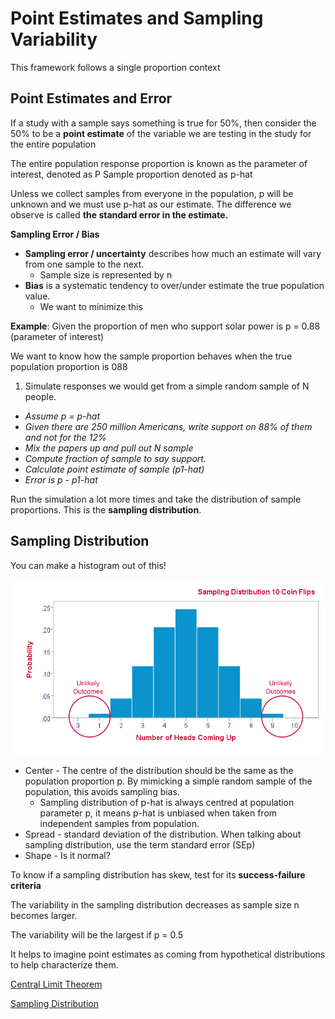 # Point Estimates and Sampling Variability

This framework follows a single proportion context

## Point Estimates and Error

If a study with a sample says something is true for 50%, then consider the 50% to be a **point estimate** of the variable we are testing in the study for the entire population

The entire population response proportion is known as the parameter of interest, denoted as P
Sample proportion denoted as p-hat

Unless we collect samples from everyone in the population, p will be unknown and we must use p-hat as our estimate. The difference we observe is called **the standard error in the estimate.**

**Sampling Error / Bias**

- **Sampling error / uncertainty** describes how much an estimate will vary from one sample to the next.
    - Sample size is represented by n
- **Bias** is a systematic tendency to over/under estimate the true population value.
    - We want to minimize this
    

**Example**:
Given the proportion of men who support solar power is p = 0.88 (parameter of interest)

We want to know how the sample proportion behaves when the true population proportion is 088

1. Simulate responses we would get from a simple random sample of N people.
- *Assume p = p-hat*
- *Given there are 250 million Americans, write support on 88% of them and not for the 12%*
- *Mix the papers up and pull out N sample*
- *Compute fraction of sample to say support.*
- *Calculate point estimate of sample (p1-hat)*
- *Error is p - p1-hat*

Run the simulation a lot more times and take the distribution of sample proportions. This is the **sampling distribution**. 

## Sampling Distribution

You can make a histogram out of this!

![Untitled](Point%20Estimates%20and%20Sampling%20Variability%20f1ab2d776eeb4e47af329951075bb495/Untitled.png)

- Center - The centre of the distribution should be the same as the population proportion p. By mimicking a simple random sample of the population, this avoids sampling bias.
    - Sampling distribution of p-hat is always centred at population parameter p, it means p-hat is unbiased when taken from independent samples from population.
- Spread - standard deviation of the distribution. When talking about sampling distribution, use the term standard error (SEp)
- Shape - Is it normal?

To know if a sampling distribution has skew, test for its **success-failure criteria** 

The variability in the sampling distribution decreases as sample size n becomes larger.

The variability will be the largest if p = 0.5 

It helps to imagine point estimates as coming from hypothetical distributions to help characterize them. 

[Central Limit Theorem](Point%20Estimates%20and%20Sampling%20Variability%20f1ab2d776eeb4e47af329951075bb495/Central%20Limit%20Theorem%20a6da569a614f44019f86640e4c2c08ae.md)

[Sampling Distribution](Point%20Estimates%20and%20Sampling%20Variability%20f1ab2d776eeb4e47af329951075bb495/Sampling%20Distribution%202f90edc7bce147c6a55d27dbce35d8cd.md)